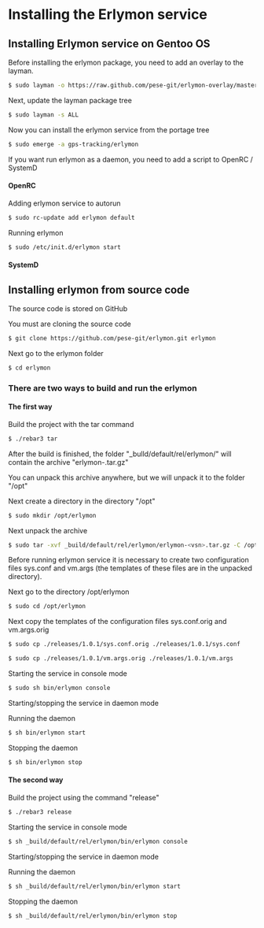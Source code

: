 # Installing the Erlymon service

## Installing Erlymon service on   Gentoo OS

Before installing the erlymon package, you need to add an overlay to the layman.

~~~sh
$ sudo layman -o https://raw.github.com/pese-git/erlymon-overlay/master/repositories.xml -f -a erlymon-overlay
~~~

Next, update the layman package tree
~~~sh
$ sudo layman -s ALL
~~~

Now you can install the erlymon service from the portage tree
~~~sh
$ sudo emerge -a gps-tracking/erlymon
~~~

If you want run erlymon as a daemon, you need to add a script to OpenRC / SystemD

#### OpenRC

Adding erlymon service to autorun

```sh
$ sudo rc-update add erlymon default
```

Running erlymon

```sh
$ sudo /etc/init.d/erlymon start
```

#### SystemD


## Installing erlymon from source code

The source code is stored on GitHub

You must are cloning the source code

~~~sh
$ git clone https://github.com/pese-git/erlymon.git erlymon
~~~

Next go to the erlymon folder

~~~sh
$ cd erlymon
~~~

### There are two ways to build and run the erlymon

#### The first way

Build the project with the tar command

~~~sh
$ ./rebar3 tar
~~~

After the build is finished, the folder "_bulld/default/rel/erlymon/" will contain the archive "erlymon-<vsn>.tar.gz"

You can unpack this archive anywhere, but we will unpack it to the folder "/opt"

Next create a directory in the  directory "/opt"
~~~sh
$ sudo mkdir /opt/erlymon
~~~

Next unpack the archive
~~~sh
$ sudo tar -xvf _build/default/rel/erlymon/erlymon-<vsn>.tar.gz -C /opt/erlymon
~~~

Before running erlymon service it is necessary to create two configuration files sys.conf and vm.args (the templates of these files are in the unpacked directory).

Next go to the directory /opt/erlymon
~~~sh
$ sudo cd /opt/erlymon
~~~

Next copy the templates of the configuration files sys.conf.orig and vm.args.orig

~~~sh
$ sudo cp ./releases/1.0.1/sys.conf.orig ./releases/1.0.1/sys.conf
~~~


~~~sh
$ sudo cp ./releases/1.0.1/vm.args.orig ./releases/1.0.1/vm.args
~~~

Starting the service in console mode

~~~sh
$ sudo sh bin/erlymon console
~~~

Starting/stopping the service in daemon mode

Running the daemon

~~~sh
$ sh bin/erlymon start
~~~

Stopping the daemon

~~~sh
$ sh bin/erlymon stop
~~~


#### The second way

Build the project using the command "release"

~~~sh
$ ./rebar3 release
~~~

Starting the service in console mode

~~~sh
$ sh _build/default/rel/erlymon/bin/erlymon console
~~~

Starting/stopping the service in daemon mode

Running the daemon

~~~sh
$ sh _build/default/rel/erlymon/bin/erlymon start
~~~

Stopping the daemon

~~~sh
$ sh _build/default/rel/erlymon/bin/erlymon stop
~~~
